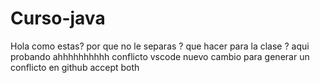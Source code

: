 # Curso-java
Hola
como estas?
por que no le separas ?
que hacer para la clase ?
aqui probando
ahhhhhhhhhh
conflicto vscode
nuevo cambio para generar un conflicto en github accept both
